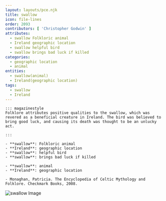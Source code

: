 ```yaml
---
layout: layouts/pce.njk
title: swallow
icon: file-lines
order: 2093
contributors: [ 'Christopher Godwin' ]
attributes:
  - swallow Folkloric animal
  - Ireland geographic location
  - swallow helpful bird
  - swallow brings bad luck if killed
categories:
  - geographic location
  - animal
entities:
  - swallow(animal)
  - Ireland(geographic location)
tags:
  - swallow
  - Ireland
---
```

``` tab [group1:Info]
::: magazinestyle
Folklore attributes positive qualities to the swallow, which was revered as a beneficial creature in Ireland. The bird was believed to bring good luck, and causing its death was thought to be an unlucky act.

:::
```
``` tab [group1:Attributes]
- **swallow**: Folkloric animal
- **Ireland**: geographic location
- **swallow**: helpful bird
- **swallow**: brings bad luck if killed
```
``` tab [group1:Entities]
- **swallow**: animal
- **Ireland**: geographic location
```
``` tab [group1:Sources]
- Monaghan, Patricia. The Encyclopedia of Celtic Mythology and Folklore. Checkmark Books, 2008.
```
![swallow Image](['https://upload.wikimedia.org/wikipedia/commons/thumb/2/2f/Pied-winged_swallow_%28Hirundo_leucosoma%29.jpg/1200px-Pied-winged_swallow_%28Hirundo_leucosoma%29.jpg'])
